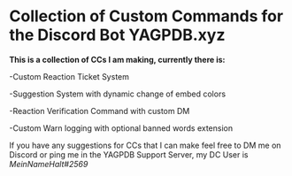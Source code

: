 # Collection of Custom Commands for the Discord Bot YAGPDB.xyz

**This is a collection of CCs I am making, currently there is:**

-Custom Reaction Ticket System

-Suggestion System with dynamic change of embed colors

-Reaction Verification Command with custom DM

-Custom Warn logging with optional banned words extension


If you have any suggestions for CCs that I can make feel free to DM me on Discord or ping me in the YAGPDB Support Server, my DC User is *MeinNameHalt#2569*
